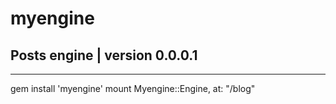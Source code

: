 myengine
========

Posts engine | version 0.0.0.1
----------------------
---
gem install 'myengine'
mount Myengine::Engine, at: "/blog"
